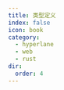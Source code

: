 ```yaml
---
title: 类型定义
index: false
icon: book
category:
  - hyperlane
  - web
  - rust
dir:
  order: 4
---
```

